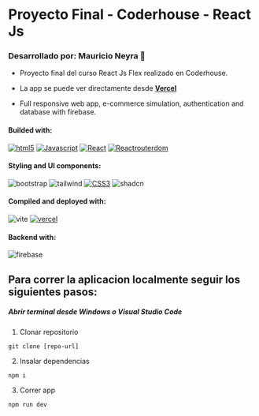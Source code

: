 # Proyecto Final - Coderhouse - React Js

### Desarrollado por:  Mauricio Neyra 👋

*  Proyecto final del curso React Js Flex realizado en Coderhouse.

*  La app se puede ver directamente desde [**Vercel**][vercel-app]

*  Full responsive web app, e-commerce simulation, authentication and database with firebase.

#### Builded with: 
[![html5](https://img.shields.io/badge/HTML5-E34F26?style=for-the-badge&logo=html5&logoColor=white)][html5-url]
[![Javascript](https://img.shields.io/badge/JavaScript-323330?style=for-the-badge&logo=javascript&logoColor=F7DF1E)][js-url]
[![React](https://img.shields.io/badge/React-20232A?style=for-the-badge&logo=react&logoColor=61DAFB)][react-url]
[![Reactrouterdom](https://img.shields.io/badge/React_Router-CA4245?style=for-the-badge&logo=react-router&logoColor=white)][reactrouter-url]

#### Styling and UI components:
![bootstrap](	https://img.shields.io/badge/Bootstrap-563D7C?style=for-the-badge&logo=bootstrap&logoColor=white)
![tailwind](	https://img.shields.io/badge/Tailwind_CSS-38B2AC?style=for-the-badge&logo=tailwind-css&logoColor=white)
[![CSS3](https://img.shields.io/badge/CSS3-1572B6?style=for-the-badge&logo=css3&logoColor=white)][css3-url]
![shadcn](https://img.shields.io/badge/shadcn%2Fui-000000?style=for-the-badge&logo=shadcnui&logoColor=white)

#### Compiled and deployed with: 
![vite](https://img.shields.io/badge/Vite-B73BFE?style=for-the-badge&logo=vite&logoColor=FFD62E)
[![vercel](https://img.shields.io/badge/Vercel-000000?style=for-the-badge&logo=vercel&logoColor=white)][vercel-app]

#### Backend with:
![firebase](https://img.shields.io/badge/firebase-ffca28?style=for-the-badge&logo=firebase&logoColor=black)

## Para correr la aplicacion localmente seguir los siguientes pasos:
##### Abrir terminal desde Windows o Visual Studio Code 
1. Clonar repositorio 
```
git clone [repo-url]
```

2. Insalar dependencias
```
npm i
```
3. Correr app
```
npm run dev
```

<!-- MARKDOWN LINKS -->
[html5-url]: https://developer.mozilla.org/en-US/docs/Glossary/HTML5
[css3-url]: https://developer.mozilla.org/en-US/docs/Web/CSS
[js-url]: https://developer.mozilla.org/en-US/docs/Web/JavaScript
[react-url]: https://es.react.dev
[reactrouter-url]: https://reactrouter.com/en/main
[vercel-app]: https://gvision-project.vercel.app/
